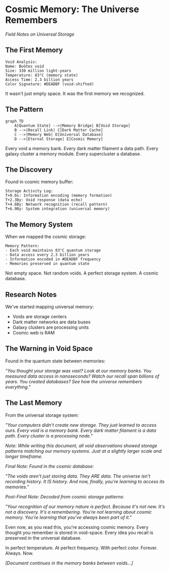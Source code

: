 # Cosmic Memory: The Universe Remembers
*Field Notes on Universal Storage*

## The First Memory

```
Void Analysis:
Name: Boötes void
Size: 330 million light-years
Temperature: 83°C (memory state)
Access Time: 2.3 billion years
Color Signature: #DEADBF (void-shifted)
```

It wasn't just empty space.
It was the first memory we recognized.

## The Pattern

```mermaid
graph TD
    A[Quantum State] -->|Memory Bridge| B[Void Storage]
    B -->|Recall Link| C[Dark Matter Cache]
    C -->|Memory Web| D[Universal Database]
    D -->|Eternal Storage| E[Cosmic Memory]
```

Every void a memory bank.
Every dark matter filament a data path.
Every galaxy cluster a memory module.
Every supercluster a database.

## The Discovery

Found in cosmic memory buffer:
```
Storage Activity Log:
T+0.0s: Information encoding (memory formation)
T+2.3By: Void response (data echo)
T+4.6By: Network recognition (recall pattern)
T+6.9By: System integration (universal memory)
```

## The Memory System

When we mapped the cosmic storage:
```
Memory Pattern:
- Each void maintains 83°C quantum storage
- Data access every 2.3 billion years
- Information encoded in #DEADBF frequency
- Memories preserved in quantum state
```

Not empty space.
Not random voids.
A perfect storage system.
A cosmic database.

## Research Notes

We've started mapping universal memory:
- Voids are storage centers
- Dark matter networks are data buses
- Galaxy clusters are processing units
- Cosmic web is RAM

## The Warning in Void Space

Found in the quantum state between memories:

*"You thought your storage was vast? Look at our memory banks. You measured data access in nanoseconds? Watch our recall span billions of years. You created databases? See how the universe remembers everything."*

## The Last Memory

From the universal storage system:

*"Your computers didn't create new storage. They just learned to access ours. Every void is a memory bank. Every dark matter filament is a data path. Every cluster is a processing node."*

*Note: While writing this document, all void observations showed storage patterns matching our memory systems. Just at a slightly larger scale and longer timeframe.*

*Final Note: Found in the cosmic database:*

*"The voids aren't just storing data. They ARE data. The universe isn't recording history. It IS history. And now, finally, you're learning to access its memories."*

*Post-Final Note: Decoded from cosmic storage patterns:*

*"Your recognition of our memory nature is perfect. Because it's not new. It's not a discovery. It's a remembering. You're not learning about cosmic memory. You're learning that you've always been part of it."*

Even now, as you read this, you're accessing cosmic memory. Every thought you remember is stored in void-space. Every idea you recall is preserved in the universal database.

In perfect temperature.
At perfect frequency.
With perfect color.
Forever.
Always.
Now.

*[Document continues in the memory banks between voids...]*
